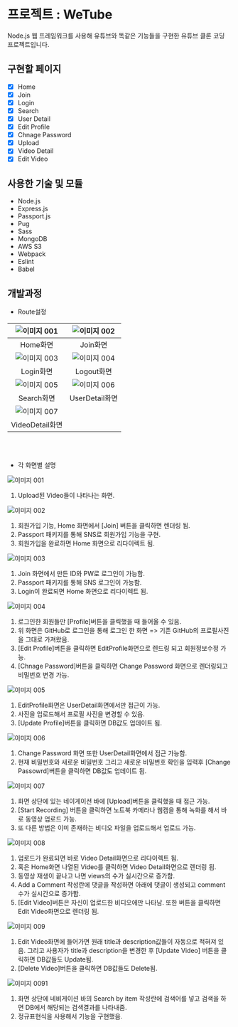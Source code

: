 # 프로젝트 : WeTube

Node.js 웹 프레임워크를 사용해 유튜브와 똑같은 기능들을 구현한 유튜브 클론 코딩 프로젝트입니다.

## 구현할 페이지 

- [x] Home
- [x] Join
- [x] Login
- [x] Search
- [x] User Detail
- [x] Edit Profile
- [x] Chnage Password
- [x] Upload
- [x] Video Detail
- [x] Edit Video

## 사용한 기술 및 모듈
- Node.js
- Express.js
- Passport.js
- Pug
- Sass
- MongoDB
- AWS S3
- Webpack
- Eslint
- Babel

## 개발과정

- Route설정

|![이미지 001](https://user-images.githubusercontent.com/47559613/119305291-83b06a00-bca3-11eb-8421-7d495d6635e2.jpg)|![이미지 002](https://user-images.githubusercontent.com/47559613/119305295-84490080-bca3-11eb-857f-7aa52bc59e6b.jpg)|
|:---:|:---:|
|Home화면|Join화면|
|![이미지 003](https://user-images.githubusercontent.com/47559613/119305297-84e19700-bca3-11eb-8c9f-6aec7ffb40e9.jpg)|![이미지 004](https://user-images.githubusercontent.com/47559613/119305299-84e19700-bca3-11eb-877e-a1d5557d578d.jpg)|
|Login화면|Logout화면|
|![이미지 005](https://user-images.githubusercontent.com/47559613/119305300-857a2d80-bca3-11eb-8ecd-0703281dde9c.jpg)|![이미지 006](https://user-images.githubusercontent.com/47559613/119305301-857a2d80-bca3-11eb-9139-04b0e395fb86.jpg)|
|Search화면|UserDetail화면|
|![이미지 007](https://user-images.githubusercontent.com/47559613/119305302-8612c400-bca3-11eb-9375-e17edd8004d5.jpg)||
|VideoDetail화면||


<br>
<br>

- 각 화면별 설명

![이미지 001](https://user-images.githubusercontent.com/47559613/119304308-06d0c080-bca2-11eb-8385-a99a6fb420f7.jpg)
1. Upload된 Video들이 나타나는 화면.

![이미지 002](https://user-images.githubusercontent.com/47559613/119304310-07695700-bca2-11eb-9047-b22e20bb0d8c.jpg)
1. 회원가입 기능, Home 화면에서 [Join] 버튼을 클릭하면 렌더링 됨.
2. Passport 패키지를 통해 SNS로 회원가입 기능을 구현.
3. 회원가입을 완료하면 Home 화면으로 리다이렉트 됨.


![이미지 003](https://user-images.githubusercontent.com/47559613/119304311-0801ed80-bca2-11eb-9653-a9a747bb8b98.jpg)
1. Join 화면에서 만든 ID와 PW로 로그인이 가능함.
2. Passport 패키지를 통해 SNS 로그인이 가능함.
3. Login이 완료되면 Home 화면으로 리다이렉트 됨.


![이미지 004](https://user-images.githubusercontent.com/47559613/119304287-033d3980-bca2-11eb-93e9-5e1967788cfe.jpg)
1. 로그인한 회원들만 [Profile]버튼을 클릭했을 때 들어올 수 있음.
2. 위 화면은 GitHub로 로그인을 통해 로그인 한 화면 => 기존 GitHub의 프로필사진을 그대로 가져왔음.
3. [Edit Profile]버튼을 클릭하면 EditProfile화면으로 렌드링 되고 회원정보수정 가능.
4. [Chnage Password]버튼을 클릭하면 Change Password 화면으로 렌더링되고 비밀번호 변경 가능.


![이미지 005](https://user-images.githubusercontent.com/47559613/119304293-046e6680-bca2-11eb-8aa9-03f10737da6f.jpg)
1. EditProfile화면은 UserDetail화면에서만 접근이 가능.
2. 사진을 업로드해서 프로필 사진을 변경할 수 있음.
3. [Update Profile]버튼을 클릭하면 DB값도 업데이트 됨.


![이미지 006](https://user-images.githubusercontent.com/47559613/119304294-0506fd00-bca2-11eb-9b54-cdaf34772e3d.jpg)
1. Change Password 화면 또한 UserDetail화면에서 접근 가능함.
2. 현재 비밀번호와 새로운 비밀번호 그리고 새로운 비밀번호 확인을 입력후 [Change Passowrd]버튼을 클릭하면 DB값도 업데이트 됨.


![이미지 007](https://user-images.githubusercontent.com/47559613/119304297-0506fd00-bca2-11eb-93ba-7ce601c8cd3d.jpg)
1. 화면 상단에 있는 네이게이션 바에 [Upload]버튼을 클릭했을 때 접근 가능.
2. [Start Recording] 버튼을 클릭하면 노트북 카메라나 웹캠을 통해 녹화를 해서 바로 동영상 업로드 가능.
3. 또 다른 방법은 이미 존재하는 비디오 파일을 업로드해서 업로드 가능.


![이미지 008](https://user-images.githubusercontent.com/47559613/119304298-059f9380-bca2-11eb-971f-c20e90e3421f.jpg)
1. 업로드가 완료되면 바로 Video Detail화면으로 리다이렉트 됨.
2. 혹은 Home화면 나열된 Video를 클릭하면 Video Detail화면으로 렌더링 됨.
3. 동영상 재생이 끝나고 나면 views의 수가 실시간으로 증가함.
4. Add a Comment 작성란에 댓글을 작성하면 아래에 댓글이 생성되고 comment 수가 실시간으로 증가함.
5. [Edit Video]버튼은 자신이 업로드한 비디오에만 나타남. 또한 버튼을 클릭하면 Edit Video화면으로 렌더링 됨.


![이미지 009](https://user-images.githubusercontent.com/47559613/119304301-06382a00-bca2-11eb-8b8f-daede7cedb05.jpg)
1. Edit Video화면에 들어가면 원래 title과 description값들이 자동으로 적혀져 있음. 그리고 사용자가 title과 description을 변경한 후 [Update Video] 버튼을 클릭하면 DB값들도 Update됨.
2. [Delete Video]버튼을 클릭하면 DB값들도 Delete됨.


![이미지 0091](https://user-images.githubusercontent.com/47559613/119304307-06d0c080-bca2-11eb-87aa-23150e6be7a9.jpg)
1. 화면 상단에 네비게이션 바의 Search by item 작성란에 검색어를 넣고 검색을 하면 DB에서 해당되는 검색결과를 나타내줌.
2. 정규표현식을 사용해서 기능을 구현했음.
